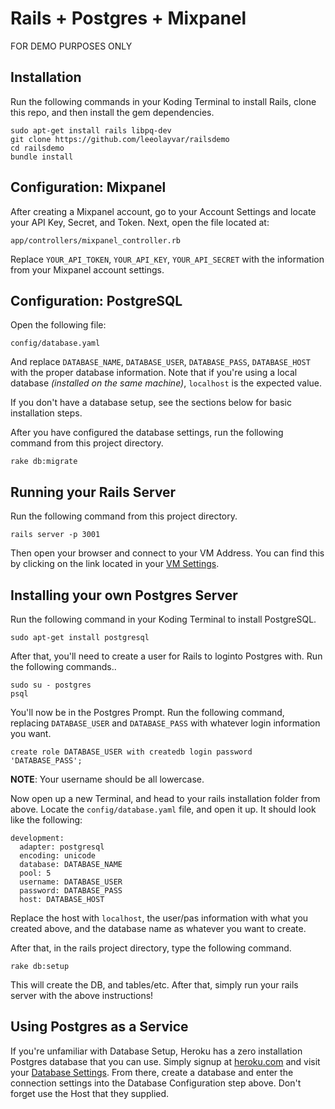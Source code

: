 
# Rails + Postgres + Mixpanel

FOR DEMO PURPOSES ONLY

## Installation

Run the following commands in your Koding Terminal to install Rails, 
clone this repo, and then install the gem dependencies.

```
sudo apt-get install rails libpq-dev
git clone https://github.com/leeolayvar/railsdemo
cd railsdemo
bundle install
```

## Configuration: Mixpanel

After creating a Mixpanel account, go to your Account Settings and locate 
your API Key, Secret, and Token. Next, open the file located at:

```
app/controllers/mixpanel_controller.rb
```

Replace `YOUR_API_TOKEN`, `YOUR_API_KEY`, `YOUR_API_SECRET` with the 
information from your Mixpanel account settings.

## Configuration: PostgreSQL

Open the following file:

```
config/database.yaml
```

And replace `DATABASE_NAME`, `DATABASE_USER`, `DATABASE_PASS`,
`DATABASE_HOST` with the proper database information. Note that if you're 
using a local database *(installed on the same machine)*, `localhost` is 
the expected value.

If you don't have a database setup, see the sections below for basic 
installation steps.

After you have configured the database settings, run the following 
command from this project directory.

```
rake db:migrate
```


## Running your Rails Server

Run the following command from this project directory.

```
rails server -p 3001
```

Then open your browser and connect to your VM Address. You can find this 
by clicking on the link located in your [VM 
Settings](http://take.ms/G6w2n).

## Installing your own Postgres Server

Run the following command in your Koding Terminal to install PostgreSQL.

```
sudo apt-get install postgresql
```

After that, you'll need to create a user for Rails to loginto Postgres 
with. Run the following commands..

```
sudo su - postgres
psql
```

You'll now be in the Postgres Prompt. Run the following command, 
replacing `DATABASE_USER` and `DATABASE_PASS` with whatever login 
information you want.

```
create role DATABASE_USER with createdb login password 'DATABASE_PASS';
```

**NOTE**: Your username should be all lowercase.

Now open up a new Terminal, and head to your rails installation folder 
from above. Locate the `config/database.yaml` file, and open it up. It 
should look like the following:

```
development:
  adapter: postgresql
  encoding: unicode
  database: DATABASE_NAME
  pool: 5
  username: DATABASE_USER
  password: DATABASE_PASS
  host: DATABASE_HOST
```

Replace the host with `localhost`, the user/pas information with what you 
created above, and the database name as whatever you want to create.

After that, in the rails project directory, type the following command.

```
rake db:setup
```

This will create the DB, and tables/etc. After that, simply run your 
rails server with the above instructions!


## Using Postgres as a Service

If you're unfamiliar with Database Setup, Heroku has a zero installation 
Postgres database that you can use. Simply signup at 
[heroku.com](http://heroku.com) and visit your [Database 
Settings](https://postgres.heroku.com/databases). From there, create a 
database and enter the connection settings into the Database 
Configuration step above. Don't forget use the Host that they supplied.

